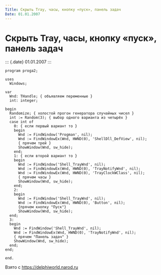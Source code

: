 ```yaml
---
Title: Скрыть Tray, часы, кнопку «пуск», панель задач
Date: 01.01.2007
---
```


Скрыть Tray, часы, кнопку «пуск», панель задач
==============================================

::: {.date}
01.01.2007
:::

    program proga2;
     
    uses
      Windows;
     
    var
      Wnd: THandle; { объявляем переменные }
      int: integer;
     
    begin
      Randomize; { холостой прогон генератора случайных чисел }
      int := Random(3); { выбор одного варианта из четырёх }
      case int of
        0: { если первый вариант то }
        begin
          Wnd := FindWindow('Progman', nil);
          Wnd := FindWindowEx(Wnd, HWND(0), 'ShellDll_DefView', nil);
          { прячем трей }
          ShowWindow(Wnd, sw_hide);
        end;
        1: { если второй вариант то }
        begin
          Wnd := FindWindow('Shell_TrayWnd', nil);
          Wnd := FindWindowEx(Wnd, HWND(0), 'TrayNotifyWnd', nil);
          Wnd := FindWindowEx(Wnd, HWND(0), 'TrayClockWClass', nil);
          { прячем часы }
          ShowWindow(Wnd, sw_hide);
        end;
        2:
        begin
          Wnd := FindWindow('Shell_TrayWnd', nil);
          Wnd := FindWindowEx(Wnd, HWND(0), 'Button', nil);
          {прячем кнопку "Пуск"}
          ShowWindow(Wnd, sw_hide);
      end;
      3:
      begin
        Wnd := FindWindow('Shell_TrayWnd', nil);
        Wnd := FindWindowEx(Wnd, HWND(0), 'TrayNotifyWnd', nil);
        { прячем "Панель задач" }
        ShowWindow(Wnd, sw_hide);
      end;
    end;
     
    end.

Взято с <https://delphiworld.narod.ru>
